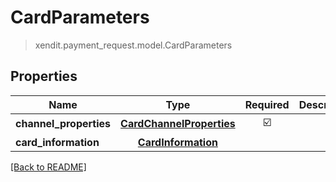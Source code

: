 # CardParameters
> xendit.payment_request.model.CardParameters


## Properties
| Name | Type | Required | Description | Examples |
|------------|:-------------:|:-------------:|-------------|:-------------:|
| **channel_properties** | [**CardChannelProperties**](CardChannelProperties.md) | ☑️ |  |  | |
| **card_information** | [**CardInformation**](CardInformation.md) | |   |  |


[[Back to README]](../../README.md)



